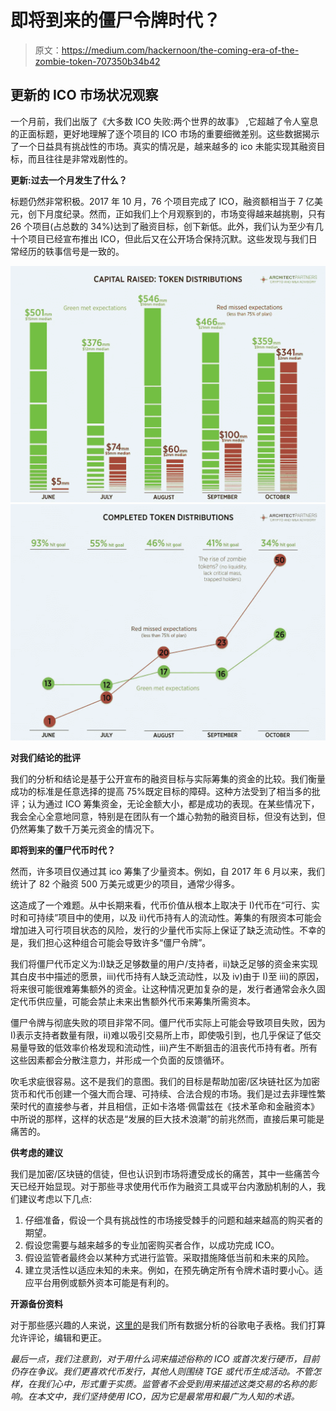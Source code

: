 # 即将到来的僵尸令牌时代？

> 原文：<https://medium.com/hackernoon/the-coming-era-of-the-zombie-token-707350b34b42>

## 更新的 ICO 市场状况观察

一个月前，我们出版了《大多数 ICO 失败:两个世界的故事》 ,它超越了令人窒息的正面标题，更好地理解了逐个项目的 ICO 市场的重要细微差别。这些数据揭示了一个日益具有挑战性的市场。真实的情况是，越来越多的 ico 未能实现其融资目标，而且往往是非常戏剧性的。

**更新:过去一个月发生了什么？**

标题仍然非常积极。2017 年 10 月，76 个项目完成了 ICO，融资额相当于 7 亿美元，创下月度纪录。然而，正如我们上个月观察到的，市场变得越来越挑剔，只有 26 个项目(占总数的 34%)达到了融资目标，创下新低。此外，我们认为至少有几十个项目已经宣布推出 ICO，但此后又在公开场合保持沉默。这些发现与我们日常经历的轶事信号是一致的。

![](img/b8ff09384cd76c7ddbf8e2e4fa18c0e6.png)![](img/1209eccd6d22b47d9e998ce74a4d723c.png)

**对我们结论的批评**

我们的分析和结论是基于公开宣布的融资目标与实际筹集的资金的比较。我们衡量成功的标准是任意选择的提高 75%既定目标的障碍。这种方法受到了相当多的批评；认为通过 ICO 筹集资金，无论金额大小，都是成功的表现。在某些情况下，我会全心全意地同意，特别是在团队有一个雄心勃勃的融资目标，但没有达到，但仍然筹集了数千万美元资金的情况下。

**即将到来的僵尸代币时代？**

然而，许多项目仅通过其 ico 筹集了少量资本。例如，自 2017 年 6 月以来，我们统计了 82 个融资 500 万美元或更少的项目，通常少得多。

这造成了一个难题。从中长期来看，代币价值从根本上取决于 I)代币在“可行、实时和可持续”项目中的使用，以及 ii)代币持有人的流动性。筹集的有限资本可能会增加进入可行项目状态的风险，发行的少量代币实际上保证了缺乏流动性。不幸的是，我们担心这种组合可能会导致许多“僵尸令牌”。

我们将僵尸代币定义为:I)缺乏足够数量的用户/支持者，ii)缺乏足够的资金来实现其白皮书中描述的愿景，iii)代币持有人缺乏流动性，以及 iv)由于 I)至 iii)的原因，将来很可能很难筹集额外的资金。让这种情况更加复杂的是，发行者通常会永久固定代币供应量，可能会禁止未来出售额外代币来筹集所需资本。

僵尸令牌与彻底失败的项目非常不同。僵尸代币实际上可能会导致项目失败，因为 I)表示支持者数量有限，ii)难以吸引交易所上市，即使吸引到，也几乎保证了低交易量导致的低效率价格发现和流动性，iii)产生不断狙击的沮丧代币持有者。所有这些因素都会分散注意力，并形成一个负面的反馈循环。

吹毛求疵很容易。这不是我们的意图。我们的目标是帮助加密/区块链社区为加密货币和代币创建一个强大而合理、可持续、合法合规的市场。我们是过去非理性繁荣时代的直接参与者，并且相信，正如卡洛塔·佩雷兹在《技术革命和金融资本》中所说的那样，这样的状态是“发展的巨大技术浪潮”的前兆然而，直接后果可能是痛苦的。

**供考虑的建议**

我们是加密/区块链的信徒，但也认识到市场将遭受成长的痛苦，其中一些痛苦今天已经开始显现。对于那些寻求使用代币作为融资工具或平台内激励机制的人，我们建议考虑以下几点:

1.  仔细准备，假设一个具有挑战性的市场接受棘手的问题和越来越高的购买者的期望。
2.  假设您需要与越来越多的专业加密购买者合作，以成功完成 ICO。
3.  假设监管者最终会以某种方式进行监管。采取措施降低当前和未来的风险。
4.  建立灵活性以适应未知的未来。例如，在预先确定所有令牌术语时要小心。适应平台用例或额外资本可能是有利的。

**开源备份资料**

对于那些感兴趣的人来说，[这里的](https://docs.google.com/spreadsheets/d/1cpDOY_AnbO9UiUIDde7CagHzfOTDHVw4l927_7sdKSw/edit?usp=sharing)是我们所有数据分析的谷歌电子表格。我们打算允许评论，编辑和更正。

*最后一点，我们注意到，对于用什么词来描述俗称的 ICO 或首次发行硬币，目前仍存在争议。我们更喜欢代币发行，其他人则围绕 TGE 或代币生成活动。不管怎样，在我们心中，形式重于实质。监管者不会受到用来描述这类交易的名称的影响。在本文中，我们坚持使用 ICO，因为它是最常用和最广为人知的术语。*